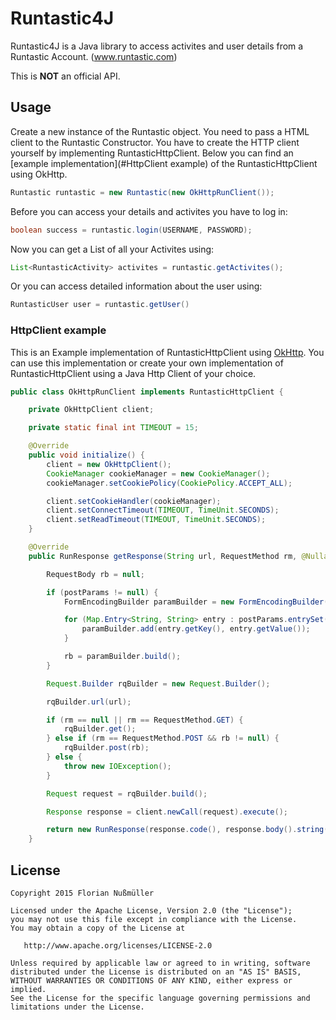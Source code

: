 # Runtastic4J

Runtastic4J is a Java library to access activites and user details from a Runtastic Account. (www.runtastic.com)

This is __NOT__ an official API.

## Usage

Create a new instance of the Runtastic object.
You need to pass a HTML client to the Runtastic Constructor.
You have to create the HTTP client yourself by implementing RuntasticHttpClient.
Below you can find an [example implementation](#HttpClient example) of the RuntasticHttpClient using OkHttp.
```java
Runtastic runtastic = new Runtastic(new OkHttpRunClient());
```

Before you can access your details and activites you have to log in:
```java
boolean success = runtastic.login(USERNAME, PASSWORD);

```

Now you can get a List of all your Activites using:
```java
List<RuntasticActivity> activites = runtastic.getActivites();
```

Or you can access detailed information about  the user using:
```java
RuntasticUser user = runtastic.getUser()
```

### HttpClient example

This is an Example implementation of RuntasticHttpClient using [OkHttp](http://square.github.io/okhttp/).
You can use this implementation or create your own implementation of RuntasticHttpClient
using a Java Http Client of your choice.

```java
public class OkHttpRunClient implements RuntasticHttpClient {

    private OkHttpClient client;

    private static final int TIMEOUT = 15;

    @Override
    public void initialize() {
        client = new OkHttpClient();
        CookieManager cookieManager = new CookieManager();
        cookieManager.setCookiePolicy(CookiePolicy.ACCEPT_ALL);

        client.setCookieHandler(cookieManager);
        client.setConnectTimeout(TIMEOUT, TimeUnit.SECONDS);
        client.setReadTimeout(TIMEOUT, TimeUnit.SECONDS);
    }

    @Override
    public RunResponse getResponse(String url, RequestMethod rm, @Nullable HashMap<String, String> postParams) throws IOException {

        RequestBody rb = null;

        if (postParams != null) {
            FormEncodingBuilder paramBuilder = new FormEncodingBuilder();

            for (Map.Entry<String, String> entry : postParams.entrySet()) {
                paramBuilder.add(entry.getKey(), entry.getValue());
            }

            rb = paramBuilder.build();
        }

        Request.Builder rqBuilder = new Request.Builder();

        rqBuilder.url(url);

        if (rm == null || rm == RequestMethod.GET) {
            rqBuilder.get();
        } else if (rm == RequestMethod.POST && rb != null) {
            rqBuilder.post(rb);
        } else {
            throw new IOException();
        }

        Request request = rqBuilder.build();

        Response response = client.newCall(request).execute();

        return new RunResponse(response.code(), response.body().string());
    }
```


License
--------
    Copyright 2015 Florian Nußmüller

    Licensed under the Apache License, Version 2.0 (the "License");
    you may not use this file except in compliance with the License.
    You may obtain a copy of the License at

       http://www.apache.org/licenses/LICENSE-2.0

    Unless required by applicable law or agreed to in writing, software
    distributed under the License is distributed on an "AS IS" BASIS,
    WITHOUT WARRANTIES OR CONDITIONS OF ANY KIND, either express or implied.
    See the License for the specific language governing permissions and
    limitations under the License.
